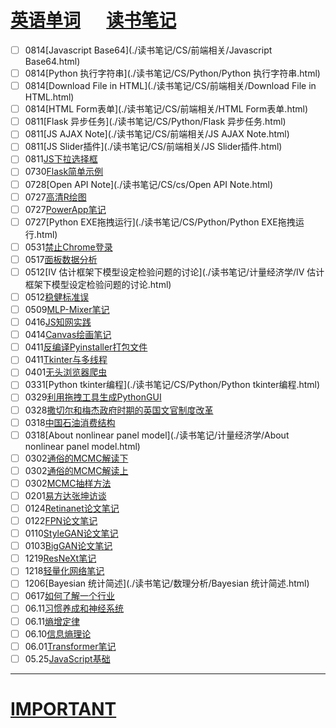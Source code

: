 # [英语单词](./egls/1/) &emsp;  [读书笔记](./%E8%AF%BB%E4%B9%A6%E7%AC%94%E8%AE%B0/) 




- [ ] 0814[Javascript Base64](./读书笔记/CS/前端相关/Javascript Base64.html)
- [ ] 0814[Python 执行字符串](./读书笔记/CS/Python/Python 执行字符串.html)
- [ ] 0814[Download File in HTML](./读书笔记/CS/前端相关/Download File in HTML.html)
- [ ] 0814[HTML Form表单](./读书笔记/CS/前端相关/HTML Form表单.html)
- [ ] 0811[Flask 异步任务](./读书笔记/CS/Python/Flask 异步任务.html)
- [ ] 0811[JS AJAX Note](./读书笔记/CS/前端相关/JS AJAX Note.html)
- [ ] 0811[JS Slider插件](./读书笔记/CS/前端相关/JS Slider插件.html)
- [ ] 0811[JS下拉选择框](./读书笔记/CS/前端相关/JS下拉选择框.html)
- [ ] 0730[Flask简单示例](./读书笔记/CS/Python/Flask简单示例.html)
- [ ] 0728[Open API Note](./读书笔记/CS/cs/Open API Note.html)
- [ ] 0727[高清R绘图](./读书笔记/CS/R语言学习笔记/高清R绘图.html)
- [ ] 0727[PowerApp笔记](./读书笔记/CS/cs/Office相关/PowerApp笔记.html)
- [ ] 0727[Python EXE拖拽运行](./读书笔记/CS/Python/Python EXE拖拽运行.html)
- [ ] 0531[禁止Chrome登录](./读书笔记/CS/前端相关/禁止Chrome登录.html)
- [ ] 0517[面板数据分析](./读书笔记/计量经济学/面板数据分析.html)
- [ ] 0512[IV 估计框架下模型设定检验问题的讨论](./读书笔记/计量经济学/IV 估计框架下模型设定检验问题的讨论.html)
- [ ] 0512[稳健标准误](./读书笔记/计量经济学/稳健标准误.html)
- [ ] 0509[MLP-Mixer笔记](./读书笔记/ML&DL/MLP-Mixer笔记.html)
- [ ] 0416[JS知网实践](./读书笔记/CS/前端相关/JS知网实践.html)
- [ ] 0414[Canvas绘画笔记](./读书笔记/CS/前端相关/Canvas绘画笔记.html)
- [ ] 0411[反编译Pyinstaller打包文件](./读书笔记/CS/Python/反编译Pyinstaller打包文件.html)
- [ ] 0411[Tkinter与多线程](./读书笔记/CS/Python/Tkinter与多线程.html)
- [ ] 0401[无头浏览器爬虫](./读书笔记/CS/Python/无头浏览器爬虫.html)
- [ ] 0331[Python tkinter编程](./读书笔记/CS/Python/Python tkinter编程.html)
- [ ] 0329[利用拖拽工具生成PythonGUI](./读书笔记/CS/Python/利用拖拽工具生成PythonGUI.html)
- [ ] 0328[撒切尔和梅杰政府时期的英国文官制度改革](./读书笔记/IDEA整理/撒切尔和梅杰政府时期的英国文官制度改革.html)
- [ ] 0318[中国石油消费结构](./读书笔记/读书笔记-整理/中国石油消费结构.html)
- [ ] 0318[About nonlinear panel model](./读书笔记/计量经济学/About nonlinear panel model.html)
- [ ] 0302[通俗的MCMC解读下](./读书笔记/数理分析/通俗的MCMC解读下.html)
- [ ] 0302[通俗的MCMC解读上](./读书笔记/数理分析/通俗的MCMC解读上.html)
- [ ] 0302[MCMC抽样方法](./读书笔记/数理分析/MCMC抽样方法.html)
- [ ] 0201[易方达张坤访谈](./读书笔记/IDEA整理/易方达张坤访谈.html) 
- [ ] 0124[Retinanet论文笔记](./读书笔记/ML&DL/CVPaper/目标检测/Retinanet论文笔记.html)
- [ ] 0122[FPN论文笔记](./读书笔记/ML&DL/CVPaper/目标检测/FPN论文笔记.html) 
- [ ] 0110[StyleGAN论文笔记](./读书笔记/ML&DL/CVPaper/GAN/StyleGAN论文笔记.html)
- [ ] 0103[BigGAN论文笔记](./读书笔记/ML&DL/CVPaper/GAN/BigGAN论文笔记.html) 
- [ ] 1219[ResNeXt笔记](./读书笔记/ML&DL/CVPaper/CV-Baseline/ResNeXt笔记.html)
- [ ] 1218[轻量化网络笔记](./读书笔记/ML&DL/轻量化网络/轻量化网络笔记.html) 
- [ ] 1206[Bayesian 统计简述](./读书笔记/数理分析/Bayesian 统计简述.html) 
- [ ] 0617[如何了解一个行业](./读书笔记/IDEA整理/如何了解一个行业.html)
- [ ] 06.11[习惯养成和神经系统](./读书笔记/IDEA整理/习惯养成和神经系统.html) 
- [ ] 06.11[熵增定律](./读书笔记/IDEA整理/熵增定律.html) 
- [ ] 06.10[信息熵理论](./读书笔记/IDEA整理/信息熵理论.html) 
- [ ] 06.01[Transformer笔记](./读书笔记/ML&DL/NLP/Transformer笔记.html) 
- [ ] 05.25[JavaScript基础](./读书笔记/CS/前端相关/JavaScript基础.html) 

------

# [IMPORTANT](https://www.zhihu.com/collection/70812410) 